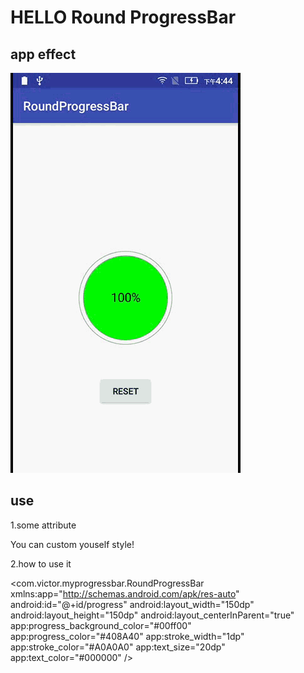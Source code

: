 # HELLO Round ProgressBar
## app effect

![effect](https://github.com/victorfan336/RoundProgressBar/blob/master/progress~1.gif)

## use

1.some attribute
  <declare-styleable name="RoundProgressBar">
        <attr name="text_color" format="color" />
        <attr name="progress_color" format="color" />
        <attr name="stroke_color" format="color" />
        <attr name="progress_background_color" format="color" />
        <attr name="text_size" format="dimension" />
        <attr name="stroke_width" format="dimension" />
    </declare-styleable>
    
You can custom youself style!

2.how to use it

<com.victor.myprogressbar.RoundProgressBar
        xmlns:app="http://schemas.android.com/apk/res-auto"
        android:id="@+id/progress"
        android:layout_width="150dp"
        android:layout_height="150dp"
        android:layout_centerInParent="true"
        app:progress_background_color="#00ff00"
        app:progress_color="#408A40"
        app:stroke_width="1dp"
        app:stroke_color="#A0A0A0"
        app:text_size="20dp"
        app:text_color="#000000"
        />
